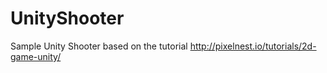 UnityShooter
============

Sample Unity Shooter based on the tutorial http://pixelnest.io/tutorials/2d-game-unity/
